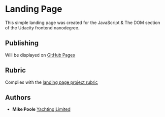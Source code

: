 # Landing Page
This simple landing page was created for the JavaScript & The DOM section of the Udacity frontend nanodegree.

## Publishing
Will be displayed on [GitHub Pages](https://mikejpoole.github.io/nd0011-landing/)

## Rubric
Complies with the [landing page project rubric](https://review.udacity.com/#!/rubrics/2658/view)

## Authors
* **Mike Poole** [Yachting Limited](https://www.yachting.org/)

